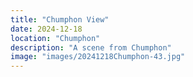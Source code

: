 ```yaml
---
title: "Chumphon View"
date: 2024-12-18
location: "Chumphon"
description: "A scene from Chumphon"
image: "images/20241218Chumphon-43.jpg"
---
```

